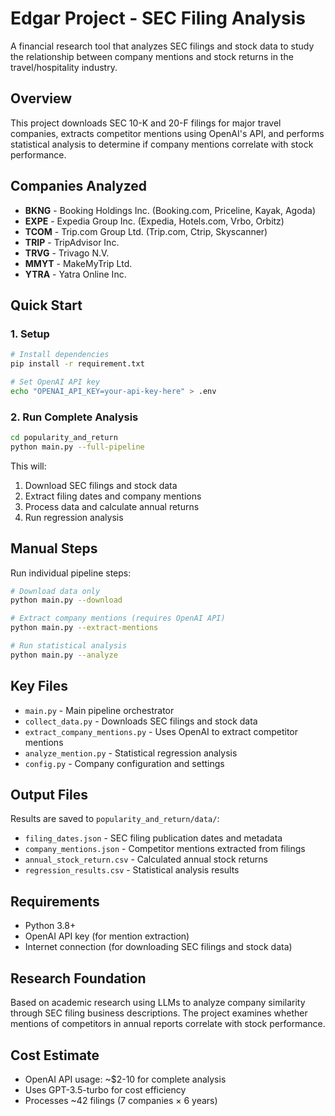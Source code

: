 # Edgar Project - SEC Filing Analysis

A financial research tool that analyzes SEC filings and stock data to study the relationship between company mentions and stock returns in the travel/hospitality industry.

## Overview

This project downloads SEC 10-K and 20-F filings for major travel companies, extracts competitor mentions using OpenAI's API, and performs statistical analysis to determine if company mentions correlate with stock performance.

## Companies Analyzed

- **BKNG** - Booking Holdings Inc. (Booking.com, Priceline, Kayak, Agoda)
- **EXPE** - Expedia Group Inc. (Expedia, Hotels.com, Vrbo, Orbitz)
- **TCOM** - Trip.com Group Ltd. (Trip.com, Ctrip, Skyscanner)
- **TRIP** - TripAdvisor Inc.
- **TRVG** - Trivago N.V.
- **MMYT** - MakeMyTrip Ltd.
- **YTRA** - Yatra Online Inc.

## Quick Start

### 1. Setup
```bash
# Install dependencies
pip install -r requirement.txt

# Set OpenAI API key
echo "OPENAI_API_KEY=your-api-key-here" > .env
```

### 2. Run Complete Analysis
```bash
cd popularity_and_return
python main.py --full-pipeline
```

This will:
1. Download SEC filings and stock data
2. Extract filing dates and company mentions
3. Process data and calculate annual returns
4. Run regression analysis

## Manual Steps

Run individual pipeline steps:

```bash
# Download data only
python main.py --download

# Extract company mentions (requires OpenAI API)
python main.py --extract-mentions

# Run statistical analysis
python main.py --analyze
```

## Key Files

- `main.py` - Main pipeline orchestrator
- `collect_data.py` - Downloads SEC filings and stock data  
- `extract_company_mentions.py` - Uses OpenAI to extract competitor mentions
- `analyze_mention.py` - Statistical regression analysis
- `config.py` - Company configuration and settings

## Output Files

Results are saved to `popularity_and_return/data/`:

- `filing_dates.json` - SEC filing publication dates and metadata
- `company_mentions.json` - Competitor mentions extracted from filings
- `annual_stock_return.csv` - Calculated annual stock returns
- `regression_results.csv` - Statistical analysis results

## Requirements

- Python 3.8+
- OpenAI API key (for mention extraction)
- Internet connection (for downloading SEC filings and stock data)

## Research Foundation

Based on academic research using LLMs to analyze company similarity through SEC filing business descriptions. The project examines whether mentions of competitors in annual reports correlate with stock performance.

## Cost Estimate

- OpenAI API usage: ~$2-10 for complete analysis
- Uses GPT-3.5-turbo for cost efficiency
- Processes ~42 filings (7 companies × 6 years)
